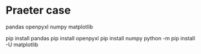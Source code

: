 # Praeter case
 
pandas
openpyxl
numpy
matplotlib

pip install pandas
pip install openpyxl
pip install numpy
python -m pip install -U matplotlib